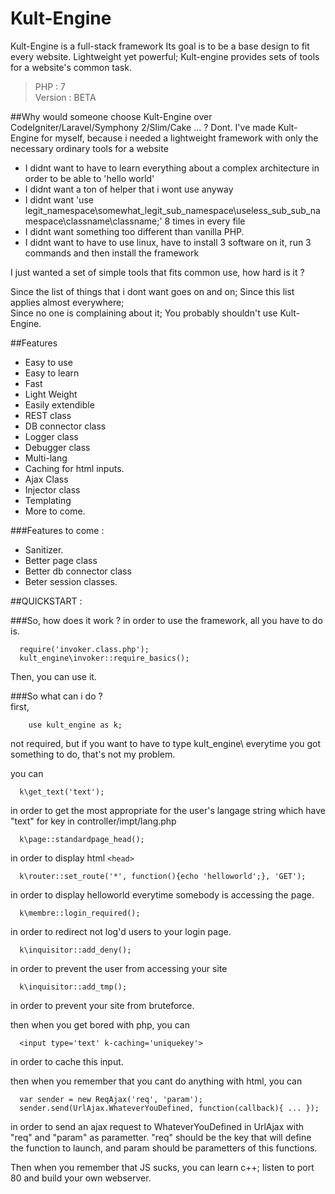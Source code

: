 # Kult-Engine
Kult-Engine is a full-stack framework
Its goal is to be a base design to fit every website.
Lightweight yet powerful; Kult-engine provides sets of tools for a website's common task.

>PHP : 7  
>Version : BETA

##Why would someone choose Kult-Engine over CodeIgniter/Laravel/Symphony 2/Slim/Cake ... ?
Dont.
I've made Kult-Engine for myself, because i needed a lightweight framework with only the necessary ordinary tools for a website  
- I didnt want to have to learn everything about a complex architecture in order to be able to 'hello world' 
- I didnt want a ton of helper that i wont use anyway  
- I didnt want 'use legit_namespace\somewhat_legit_sub_namespace\useless_sub_sub_namespace\classname\classname;' 8 times in every file 
- I didnt want something too different than vanilla PHP. 
- I didnt want to have to use linux, have to install 3 software on it, run 3 commands and then install the framework 

I just wanted a set of simple tools that fits common use, how hard is it ?

Since the list of things that i dont want goes on and on; 
Since this list applies almost everywhere;  
Since no one is complaining about it; 
You probably shouldn't use Kult-Engine. 

##Features
- Easy to use  
- Easy to learn  
- Fast 
- Light Weight 
- Easily extendible  
- REST class 
- DB connector class 
- Logger class 
- Debugger class 
- Multi-lang 
- Caching for html inputs. 
- Ajax Class 
- Injector class 
- Templating 
- More to come.  

###Features to come :
- Sanitizer.
- Better page class
- Better db connector class
- Beter session classes.

##QUICKSTART :

###So, how does it work ?
in order to use the framework, all you have to do is.
```
  require('invoker.class.php');
  kult_engine\invoker::require_basics();
```
Then, you can use it.

###So what can i do ?  
first,
```
    use kult_engine as k;
```
not required, but if you want to have to type kult_engine\ everytime you got something to do, that's not my problem.

you can
```
  k\get_text('text');
```
in order to get the most appropriate for the user's langage string which have "text" for key in controller/impt/lang.php
```
  k\page::standardpage_head();
```
in order to display html `<head>`
```
  k\router::set_route('*', function(){echo 'helloworld';}, 'GET');
```
in order to display helloworld everytime somebody is accessing the page.
```
  k\membre::login_required();
```
in order to redirect not log'd users to your login page.
```
  k\inquisitor::add_deny();
```
in order to prevent the user from accessing your site
```
  k\inquisitor::add_tmp();
```
in order to prevent your site from bruteforce.

then when you get bored with php, you can
```
  <input type='text' k-caching='uniquekey'>
```
in order to cache this input.

then when you remember that you cant do anything with html, you can
```
  var sender = new ReqAjax('req', 'param');
  sender.send(UrlAjax.WhateverYouDefined, function(callback){ ... });
```
in order to send an ajax request to WhateverYouDefined in UrlAjax with "req" and "param" as parametter.
"req" should be the key that will define the function to launch, and param should be parametters of this functions.

Then when you remember that JS sucks, you can learn c++; listen to port 80 and build your own webserver.
